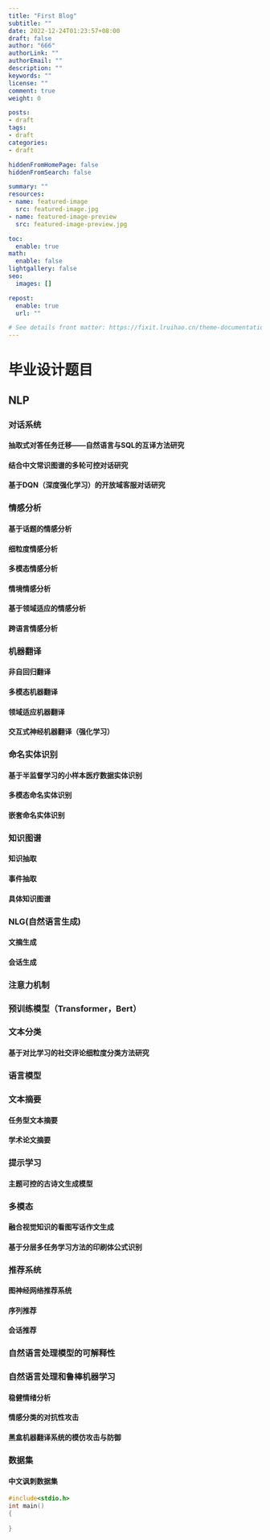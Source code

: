 ```yaml
---
title: "First Blog"
subtitle: ""
date: 2022-12-24T01:23:57+08:00
draft: false
author: "666"
authorLink: ""
authorEmail: ""
description: ""
keywords: ""
license: ""
comment: true
weight: 0

posts:
- draft
tags:
- draft
categories:
- draft

hiddenFromHomePage: false
hiddenFromSearch: false

summary: ""
resources:
- name: featured-image
  src: featured-image.jpg
- name: featured-image-preview
  src: featured-image-preview.jpg

toc:
  enable: true
math:
  enable: false
lightgallery: false
seo:
  images: []

repost:
  enable: true
  url: ""

# See details front matter: https://fixit.lruihao.cn/theme-documentation-content/#front-matter
---
```


# 毕业设计题目

## NLP

### 对话系统

#### 抽取式对答任务迁移——自然语言与SQL的互译方法研究

#### 结合中文常识图谱的多轮可控对话研究

#### 基于DQN（深度强化学习）的开放域客服对话研究

### 情感分析

#### 基于话题的情感分析

#### 细粒度情感分析

#### 多模态情感分析

#### 情境情感分析

#### 基于领域适应的情感分析

#### 跨语言情感分析

### 机器翻译

#### 非自回归翻译

#### 多模态机器翻译

#### 领域适应机器翻译

#### 交互式神经机器翻译（强化学习）

### 命名实体识别

#### 基于半监督学习的小样本医疗数据实体识别

#### 多模态命名实体识别

#### 嵌套命名实体识别

### 知识图谱

#### 知识抽取

#### 事件抽取

#### 具体知识图谱

### NLG(自然语言生成)

#### 文摘生成

#### 会话生成

### 注意力机制

### 预训练模型（Transformer，Bert）

### 文本分类

#### 基于对比学习的社交评论细粒度分类方法研究

### 语言模型

### 文本摘要

#### 任务型文本摘要

#### 学术论文摘要

### 提示学习

#### 主题可控的古诗文生成模型

### 多模态

#### 融合视觉知识的看图写话作文生成

#### 基于分层多任务学习方法的印刷体公式识别

### 推荐系统

#### 图神经网络推荐系统

#### **序列推荐**

#### **会话推荐**

### 自然语言处理模型的可解释性

### 自然语言处理和鲁棒机器学习

#### 稳健情绪分析

#### 情感分类的对抗性攻击

#### 黑盒机器翻译系统的模仿攻击与防御

### 数据集

#### 中文讽刺数据集
```c++
#include<stdio.h>
int main()
{
  
}
```
